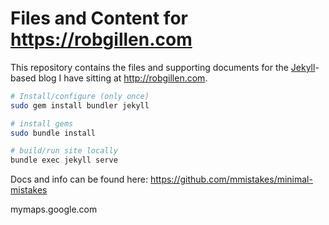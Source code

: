 # Files and Content for https://robgillen.com

This repository contains the files and supporting documents for the [Jekyll](https://jekyllrb.com/)-based blog I have sitting at http://robgillen.com. 


```bash
# Install/configure (only once)
sudo gem install bundler jekyll

# install gems
sudo bundle install

# build/run site locally
bundle exec jekyll serve
```


Docs and info can be found here: 
https://github.com/mmistakes/minimal-mistakes


mymaps.google.com


